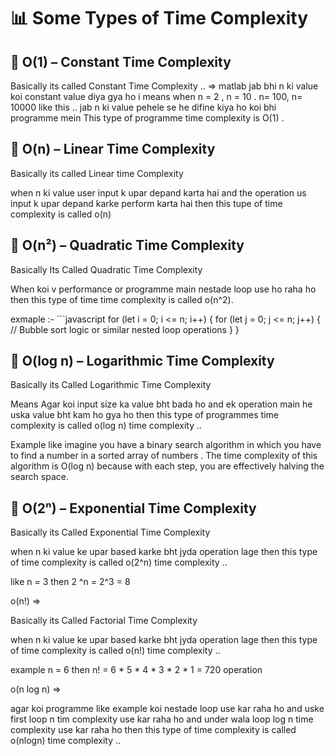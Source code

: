 
# 📊 Some Types of Time Complexity


## 🔹 O(1) – Constant Time Complexity

  Basically its called Constant Time Complexity  ..   => matlab jab bhi n ki value koi constant value diya gya ho i means when n = 2 , n = 10 . n= 100, n= 10000 like this .. jab n ki value pehele se he difine kiya ho koi bhi programme mein  This type of programme time complexity is O(1)  .



## 🔹 O(n) – Linear Time Complexity

  Basically its called Linear time Complexity

  when n ki value user input k upar depand karta hai and the operation us input k upar depand karke perform karta hai then this tupe of time complexity is called o(n)

## 🔹 O(n²) – Quadratic Time Complexity


  Basically Its Called Quadratic Time Complexity

  When koi v performance or programme main nestade loop use ho raha ho then this type of time time complexity is called o(n^2).

  exmaple :- ```javascript
for (let i = 0; i <= n; i++) {
    for (let j = 0; j <= n; j++) {
        // Bubble sort logic or similar nested loop operations
    }
}

 
## 🔹 O(log n) – Logarithmic Time Complexity

Basically its  Called Logarithmic Time Complexity

Means  Agar koi input size ka value  bht bada ho and ek operation main he uska value bht kam ho gya ho then this type of programmes time complexity is called o(log n) time complexity ..

Example like imagine you have a binary search algorithm in which you have to find a number in a sorted array of numbers . The time complexity of this algorithm is O(log n) because with each step, you are effectively halving the search space.  



## 🔹 O(2ⁿ) – Exponential Time Complexity

Basically its Called Exponential Time Complexity

when n ki value ke upar based karke bht jyda operation lage then this type of time complexity is called o(2^n) time complexity ..

like n = 3 then 2 ^n = 2^3 = 8 


o(n!) => 

Basically its Called Factorial Time Complexity

when n ki value ke upar based karke bht jyda operation lage then this type of time complexity is called o(n!) time complexity ..

example n = 6 
then  n! = 6 * 5 * 4 * 3 * 2 * 1 = 720 operation 


o(n log n) =>

agar koi programme like example koi nestade loop use kar raha ho and uske first loop n tim complexity use kar raha ho and under wala loop log n time complexity use kar raha ho then this type of time complexity is called o(nlogn) time complexity ..
